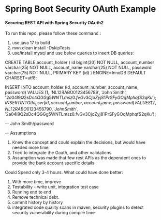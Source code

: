 # Spring Boot Security OAuth Example

#### Securing REST API with Spring Security OAuth2

To run this repo, please follow these command :
1. use java 17 to build
2. mvn clean install -DskipTests
3. use/install mysql and use below queries to insert 
DB queries: 

CREATE TABLE account_holder (
id bigint(20) NOT NULL,
account_number varchar(25) NOT NULL,
account_name varchar(25) NOT NULL,
password varchar(75) NOT NULL,
PRIMARY KEY (id)
) ENGINE=InnoDB DEFAULT CHARSET=utf8;

INSERT INTO account_holder (id, account_number, account_name, password) VALUES (1, 'NL12RABO0123456789', 'John Smith', '$2a$04$I9Q2sDc4QGGg5WNTLmsz0.fvGv3OjoZyj81PrSFyGOqMphqfS2qKu');
INSERT INTO tbl_user (id, account_number, account_name, password) VALUES (2, NL12RABO0123456790, 'John Smith', '$2a$04$I9Q2sDc4QGGg5WNTLmsz0.fvGv3OjoZyj81PrSFyGOqMphqfS2qKu');

-- John Smith/password

-- Assumptions
1. Knew the concept and could explain the decisions, but would have needed more time.
2. Tried to integrate the Oauth, and other validations 
3. Assumption was made that few rest APIs as the dependent ones to provide the bank account specific details

Could Spend only 3-4 hours.
What could have done better: 
1.  With more time, improve
2. Testability - write unit, integration test case
3. Running end to end
4. Remove technical debt.
5. commit history by history
6. integrated code quality scans in maven, security plugins to detect security vulnerability during compile time